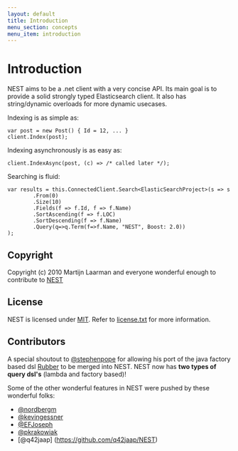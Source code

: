 ```yaml
---
layout: default
title: Introduction
menu_section: concepts
menu_item: introduction
---
```


# Introduction

NEST aims to be a .net client with a very concise API. Its main goal is to provide a solid strongly typed Elasticsearch client. It also has string/dynamic overloads for more dynamic usecases. 
 

Indexing is as simple as:

	var post = new Post() { Id = 12, ... }
	client.Index(post);

Indexing asynchronously is as easy as:

	client.IndexAsync(post, (c) => /* called later */);

Searching is fluid:

	var results = this.ConnectedClient.Search<ElasticSearchProject>(s => s
			.From(0)
			.Size(10)
			.Fields(f => f.Id, f => f.Name)
			.SortAscending(f => f.LOC)
			.SortDescending(f => f.Name)
			.Query(q=>q.Term(f=>f.Name, "NEST", Boost: 2.0))
	);

## Copyright

Copyright (c) 2010 Martijn Laarman and everyone wonderful enough to contribute to [NEST](https://github.com/Mpdreamz/NEST)

## License

NEST is licensed under [MIT](http://www.opensource.org/licenses/mit-license.php "Read more about the MIT license form"). Refer to [license.txt](https://github.com/Mpdreamz/NEST/blob/master/src/license.txt) for more information.

## Contributors

A special shoutout to [@stephenpope](http://github.com/stephenpope) for allowing his port 
of the java factory based dsl [Rubber](http://github.com/stephenpope/Rubber) to be merged into NEST. 
NEST now has **two types of query dsl's** (lambda and factory based)!

Some of the other wonderful features in NEST were pushed by these wonderful folks:

* [@nordbergm](https://github.com/nordbergm/NEST)
* [@kevingessner](https://github.com/kevingessner/NEST)
* [@EFJoseph](https://github.com/EFJoseph/NEST)
* [@pkrakowiak](https://github.com/pkrakowiak/NEST) 
* [@q42jaap] (https://github.com/q42jaap/NEST)



<script id="contributorTemplate" type="text/x-jQuery-tmpl">
{{each contributors}}
  {{if login != "invalid-email-address"}}  
   <div style="clear:both; margin: 8px; height: 80px; width: 600px;" id="contributor">
	    <img src="http://gravatar.com/avatar/${gravatar_id}" alt="${name || login}" style="float:left;" />
	    <div style="float:left; margin-left: 12px;">
	      <h3>#${$index + 1} (${contributions} commits)</h3>
	      <h2>${name ? name.replace(" ", " '" + login + "' ") + "!" : login}</h2>
	      <a href="https://github.com/${login}">https://github.com/${login}</a>
	    </div>
	</div>
  {{/if}}
{{/each}}
</script>

<div id="contributors">&nbsp;</div>
